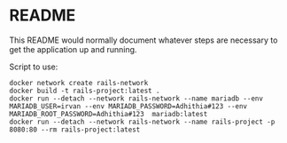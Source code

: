 # README

This README would normally document whatever steps are necessary to get the
application up and running.

Script to use:
```
docker network create rails-network
docker build -t rails-project:latest .
docker run --detach --network rails-network --name mariadb --env MARIADB_USER=irvan --env MARIADB_PASSWORD=Adhithia#123 --env MARIADB_ROOT_PASSWORD=Adhithia#123  mariadb:latest
docker run --detach --network rails-network --name rails-project -p 8080:80 --rm rails-project:latest
```